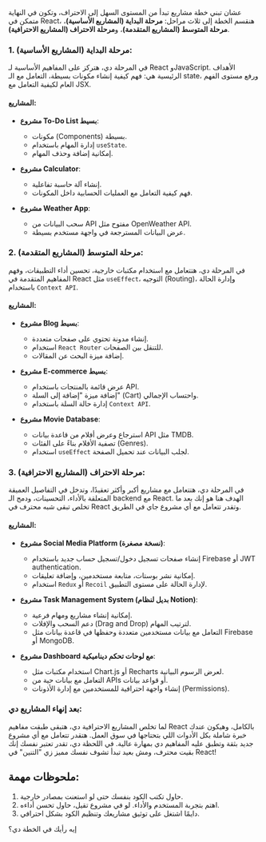 عشان تبني خطة مشاريع تبدأ من المستوى السهل إلى الاحتراف، وتكون في النهاية متمكن في React، هنقسم الخطة إلى ثلاث مراحل: **مرحلة البداية (المشاريع الأساسية)**، **مرحلة المتوسط (المشاريع المتقدمة)**، و**مرحلة الاحتراف (المشاريع الاحترافية)**.

### 1. مرحلة البداية (المشاريع الأساسية):
في المرحلة دي، هتركز على المفاهيم الأساسية لـ React وJavaScript. الأهداف الرئيسية هي: فهم كيفية إنشاء مكونات بسيطة، التعامل مع الـ state، ورفع مستوى الفهم العام لكيفية التعامل مع JSX.

#### المشاريع:
- **مشروع To-Do List بسيط**:  
  - مكونات (Components) بسيطة.
  - إدارة المهام باستخدام `useState`.
  - إمكانية إضافة وحذف المهام.
  
- **مشروع Calculator**:  
  - إنشاء آلة حاسبة تفاعلية.
  - فهم كيفية التعامل مع العمليات الحسابية داخل المكونات.
  
- **مشروع Weather App**:  
  - سحب البيانات من API مفتوح مثل OpenWeather API.
  - عرض البيانات المسترجعة في واجهة مستخدم بسيطة.

### 2. مرحلة المتوسط (المشاريع المتقدمة):
في المرحلة دي، هتتعامل مع استخدام مكتبات خارجية، تحسين أداء التطبيقات، وفهم المفاهيم المتقدمة في React مثل `useEffect`، التوجيه (Routing)، وإدارة الحالة باستخدام `Context API`.

#### المشاريع:
- **مشروع Blog بسيط**:  
  - إنشاء مدونة تحتوي على صفحات متعددة.
  - استخدام `React Router` للتنقل بين الصفحات.
  - إضافة ميزة البحث عن المقالات.

- **مشروع E-commerce بسيط**:  
  - عرض قائمة بالمنتجات باستخدام API.
  - إضافة ميزة "إضافة إلى السلة" (Cart) واحتساب الإجمالي.
  - إدارة حالة السلة باستخدام `Context API`.

- **مشروع Movie Database**:  
  - استرجاع وعرض أفلام من قاعدة بيانات API مثل TMDB.
  - تصفية الأفلام بناءً على الفئات (Genres).
  - استخدام `useEffect` لجلب البيانات عند تحميل الصفحة.

### 3. مرحلة الاحتراف (المشاريع الاحترافية):
في المرحلة دي، هتتعامل مع مشاريع أكبر وأكثر تعقيدًا، وتدخل في التفاصيل العميقة المتعلقة بالأداء، التحسينات، ودمج الـ backend مع React. الهدف هنا هو إنك بعد ما تخلص تبقى شبه محترف في React وتقدر تتعامل مع أي مشروع جاي في الطريق.

#### المشاريع:
- **مشروع Social Media Platform (نسخة مصغرة)**:  
  - إنشاء صفحات تسجيل دخول/تسجيل حساب جديد باستخدام Firebase أو JWT authentication.
  - إمكانية نشر بوستات، متابعة مستخدمين، وإضافة تعليقات.
  - استخدام `Redux` أو `Recoil` لإدارة الحالة على مستوى التطبيق.

- **مشروع Task Management System (بديل لنظام Notion)**:  
  - إمكانية إنشاء مشاريع ومهام فرعية.
  - دعم السحب والإفلات (Drag and Drop) لترتيب المهام.
  - التعامل مع بيانات مستخدمين متعددة وحفظها في قاعدة بيانات مثل Firebase أو MongoDB.

- **مشروع Dashboard مع لوحات تحكم ديناميكية**:  
  - استخدام مكتبات مثل Chart.js أو Recharts لعرض الرسوم البيانية.
  - التعامل مع بيانات حية من APIs أو قواعد بيانات.
  - إنشاء واجهة احترافية للمستخدمين مع إدارة الأذونات (Permissions).

### بعد إنهاء المشاريع دي:
لما تخلص المشاريع الاحترافية دي، هتبقى طبقت مفاهيم React بالكامل، وهيكون عندك خبرة شاملة بكل الأدوات اللي بتحتاجها في سوق العمل. هتقدر تتعامل مع أي مشروع جديد بثقة وتطبق عليه المفاهيم دي بمهارة عالية. في اللحظة دي، تقدر تعتبر نفسك إنك بقيت محترف، ومش بعيد تبدأ تشوف نفسك مميز زي "التنين" في React!

## ملحوظات مهمة:
1. حاول تكتب الكود بنفسك حتى لو استعنت بمصادر خارجية.
2. اهتم بتجربة المستخدم والأداء. لو في مشروع تقيل، حاول تحسن أداءه.
3. دايمًا اشتغل على توثيق مشاريعك وتنظيم الكود بشكل احترافي.

إيه رأيك في الخطة دي؟
